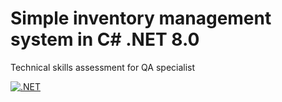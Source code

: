 # Simple inventory management system in C# .NET 8.0
Technical skills assessment for QA specialist

[![.NET](https://github.com/formidablefrank/inventory_mgmt/actions/workflows/dotnet.yml/badge.svg?branch=main)](https://github.com/formidablefrank/inventory_mgmt/actions/workflows/dotnet.yml)
